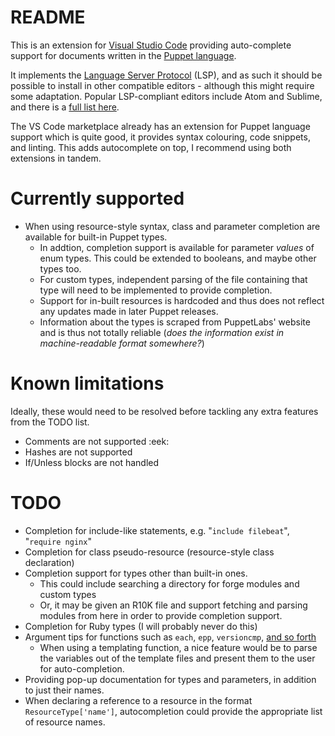 # README

This is an extension for [Visual Studio Code](https://code.visualstudio.com/) providing auto-complete support for documents written in the [Puppet language](https://docs.puppet.com/puppet/4.10/lang_visual_index.html).

It implements the [Language Server Protocol](http://langserver.org/) (LSP), and as such it should be possible to install in other compatible editors - although this might require some adaptation. Popular LSP-compliant editors include Atom and Sublime, and there is a [full list here](http://langserver.org/#implementations-client).

The VS Code marketplace already has an extension for Puppet language support which is quite good, it provides syntax colouring, code snippets, and linting. This adds autocomplete on top, I recommend using both extensions in tandem. 

# Currently supported
* When using resource-style syntax, class and parameter completion are available for built-in Puppet types.
  * In addtion, completion support is available for parameter _values_ of enum types. This could be extended to booleans, and maybe other types too.
  * For custom types, independent parsing of the file containing that type will need to be implemented to provide completion. 
  * Support for in-built resources is hardcoded and thus does not reflect any updates made in later Puppet releases. 
  * Information about the types is scraped from PuppetLabs' website and is thus not totally reliable (_does the information exist in machine-readable format somewhere?_)

# Known limitations
Ideally, these would need to be resolved before tackling any extra features from the TODO list. 
* Comments are not supported :eek:
* Hashes are not supported
* If/Unless blocks are not handled

# TODO
* Completion for include-like statements, e.g. "`include filebeat`", "`require nginx`"
* Completion for class pseudo-resource (resource-style class declaration) 
* Completion support for types other than built-in ones.
  * This could include searching a directory for forge modules and custom types
  * Or, it may be given an R10K file and support fetching and parsing modules from here in order to provide completion support.
* Completion for Ruby types (I will probably never do this)
* Argument tips for functions such as `each`, `epp`, `versioncmp`, [and so forth](https://docs.puppet.com/puppet/4.10/function.html)
  * When using a templating function, a nice feature would be to parse the variables out of the template files and present them to the user for auto-completion.
* Providing pop-up documentation for types and parameters, in addition to just their names.
* When declaring a reference to a resource in the format `ResourceType['name']`, autocompletion could provide the appropriate list of resource names.